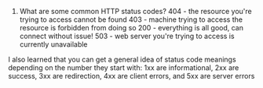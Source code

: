 1. What are some common HTTP status codes?
404 - the resource you're trying to access cannot be found
403 - machine trying to access the resource is forbidden from doing so
200 - everything is all good, can connect without issue!
503 - web server you're trying to access is currently unavailable

I also learned that you can get a general idea of status code meanings depending on the number they start with: 1xx are informational, 2xx are success, 3xx are redirection, 4xx are client errors, and 5xx are server errors